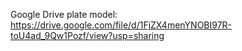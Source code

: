 Google Drive plate model: https://drive.google.com/file/d/1FjZX4menYNOBI97R-toU4ad_9Qw1Pozf/view?usp=sharing
